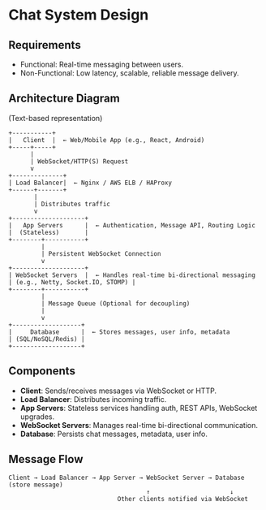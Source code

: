 
# Chat System Design

## Requirements
- Functional: Real-time messaging between users.
- Non-Functional: Low latency, scalable, reliable message delivery.

## Architecture Diagram
(Text-based representation)

```
+-----------+
|   Client  |  ← Web/Mobile App (e.g., React, Android)
+-----+-----+
      |
      | WebSocket/HTTP(S) Request
      v
+--------------+
| Load Balancer|  ← Nginx / AWS ELB / HAProxy
+------+-------+
       |
       | Distributes traffic
       v
+--------------------+
|   App Servers      |  ← Authentication, Message API, Routing Logic
|  (Stateless)       |
+--------+-----------+
         |
         | Persistent WebSocket Connection
         v
+--------------------+
| WebSocket Servers  |  ← Handles real-time bi-directional messaging
| (e.g., Netty, Socket.IO, STOMP) |
+--------+-----------+
         |
         | Message Queue (Optional for decoupling)
         |
         v
+-------------------+
|     Database      |  ← Stores messages, user info, metadata
| (SQL/NoSQL/Redis) |
+-------------------+
```

## Components

- **Client**: Sends/receives messages via WebSocket or HTTP.
- **Load Balancer**: Distributes incoming traffic.
- **App Servers**: Stateless services handling auth, REST APIs, WebSocket upgrades.
- **WebSocket Servers**: Manages real-time bi-directional communication.
- **Database**: Persists chat messages, metadata, user info.

## Message Flow

```
Client → Load Balancer → App Server → WebSocket Server → Database (store message)
                                      ↑                      ↓
                              Other clients notified via WebSocket
```
